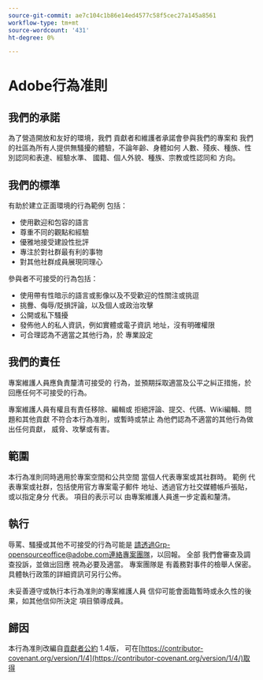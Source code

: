 ```yaml
---
source-git-commit: ae7c104c1b86e14ed4577c58f5cec27a145a8561
workflow-type: tm+mt
source-wordcount: '431'
ht-degree: 0%

---
```


# Adobe行為准則

## 我們的承諾

為了營造開放和友好的環境，我們
貢獻者和維護者承諾會參與我們的專案和
我們的社區為所有人提供無騷擾的體驗，不論年齡、身體如何
人數、殘疾、種族、性別認同和表達、經驗水準、
國籍、個人外貌、種族、宗教或性認同和
方向。

## 我們的標準

有助於建立正面環境的行為範例
包括：

* 使用歡迎和包容的語言
* 尊重不同的觀點和經驗
* 優雅地接受建設性批評
* 專注於對社群最有利的事物
* 對其他社群成員展現同理心

參與者不可接受的行為包括：

* 使用帶有性暗示的語言或影像以及不受歡迎的性關注或挑逗
* 挑釁、侮辱/貶損評論，以及個人或政治攻擊
* 公開或私下騷擾
* 發佈他人的私人資訊，例如實體或電子資訊
地址，沒有明確權限
* 可合理認為不適當之其他行為，於
專業設定

## 我們的責任

專案維護人員應負責釐清可接受的
行為，並預期採取適當及公平之糾正措施，於
回應任何不可接受的行為。

專案維護人員有權且有責任移除、編輯或
拒絕評論、提交、代碼、Wiki編輯、問題和其他貢獻
不符合本行為准則，或暫時或禁止
為他們認為不適當的其他行為做出任何貢獻，
威脅、攻擊或有害。

## 範圍

本行為准則同時適用於專案空間和公共空間
當個人代表專案或其社群時。 範例
代表專案或社群，包括使用官方專案電子郵件
地址、透過官方社交媒體帳戶張貼，或以指定身分
代表。 項目的表示可以
由專案維護人員進一步定義和釐清。

## 執行

辱罵、騷擾或其他不可接受的行為可能是
請透過Grp-opensourceoffice@adobe.com連絡專案團隊，以回報。 全部
我們會審查及調查投訴，並做出回應
視為必要及適當。 專案團隊是
有義務對事件的檢舉人保密。
具體執行政策的詳細資訊可另行公佈。

未妥善遵守或執行本行為准則的專案維護人員
信仰可能會面臨暫時或永久性的後果，如其他信仰所決定
項目領導成員。

## 歸因

本行為准則改編自[貢獻者公約](https://contributor-covenant.org) 1.4版，
可在[https://contributor-covenant.org/version/1/4](https://contributor-covenant.org/version/1/4/)取得
